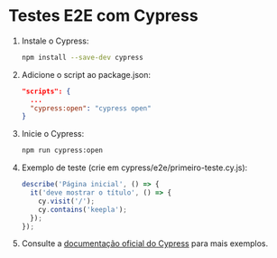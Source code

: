# Testes E2E com Cypress

1. Instale o Cypress:

   ```sh
   npm install --save-dev cypress
   ```

2. Adicione o script ao package.json:

   ```json
   "scripts": {
     ...
     "cypress:open": "cypress open"
   }
   ```

3. Inicie o Cypress:

   ```sh
   npm run cypress:open
   ```

4. Exemplo de teste (crie em cypress/e2e/primeiro-teste.cy.js):

   ```js
   describe('Página inicial', () => {
     it('deve mostrar o título', () => {
       cy.visit('/');
       cy.contains('keepla');
     });
   });
   ```

5. Consulte a [documentação oficial do Cypress](https://docs.cypress.io/) para mais exemplos.
